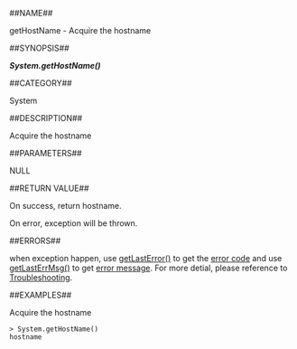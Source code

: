 
##NAME##

getHostName - Acquire the hostname

##SYNOPSIS##

***System.getHostName()***

##CATEGORY##

System

##DESCRIPTION##

Acquire the hostname

##PARAMETERS##

NULL

##RETURN VALUE##

On success, return hostname.

On error, exception will be thrown.

##ERRORS##

when exception happen, use [getLastError()](manual/Manual/Sequoiadb_command/Global/getLastError.md) to get the [error code](manual/Manual/Sequoiadb_error_code.md)  and use [getLastErrMsg()](manual/Manual/Sequoiadb_command/Global/getLastErrMsg.md) to get [error message](manual/Manual/Sequoiadb_command/Global/getLastErrMsg.md). For more detial, please  reference to [Troubleshooting](manual/FAQ/faq_sdb.md).

##EXAMPLES##

Acquire the hostname

```lang-javascript
> System.getHostName()
hostname
```